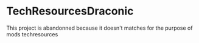 # TechResourcesDraconic

This project is abandonned because it doesn't matches for the purpose of mods techresources
